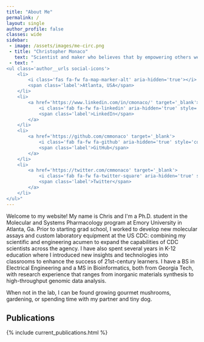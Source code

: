 ```yaml
---
title: "About Me"
permalink: /
layout: single
author_profile: false
classes: wide
sidebar:
 - image: /assets/images/me-circ.png
 - title: "Christopher Monaco"
   text: "Scientist and maker who believes that by empowering others we empower ourselves."
 - text: "
<ul class='author__urls social-icons'>
	<li>
		<i class='fas fa-fw fa-map-marker-alt' aria-hidden='true'></i>
		<span class='label'>Atlanta, USA</span>
	</li>
	<li>
		<a href='https://www.linkedin.com/in/cmonaco/' target='_blank'>
			<i class='fab fa-fw fa-linkedin' aria-hidden='true' style='color: #007bb6;'></i>
			<span class='label'>LinkedIn</span>
		</a>
	</li>
	<li>
		<a href='https://github.com/cmmonaco' target='_blank'>
			<i class='fab fa-fw fa-github' aria-hidden='true' style='color: #171516;'></i>
			<span class='label'>GitHub</span>
		</a>
	</li>
	<li>
		<a href='https://twitter.com/cmmonaco' target='_blank'>
			<i class='fab fa-fw fa-twitter-square' aria-hidden='true' style='color: #55acee;'></i>
			<span class='label'>Twitter</span>
		</a>
	</li>
</ul>"
---
```


Welcome to my website! My name is Chris and I'm a Ph.D. student in the Molecular and Systems Pharmacology program at Emory University in Atlanta, Ga. Prior to starting grad school, I worked to develop new molecular assays and custom laboratory equipment at the US CDC: combining my scientific and engineering acumen to expand the capabilities of CDC scientists across the agency. I have also spent several years in K-12 education where I introduced new insights and technologies into classrooms to enhance the success of 21st-century learners. I have a BS in Electrical Engineering and a MS in Bioinformatics, both from Georgia Tech, with research experience that ranges from inorganic materials synthesis to high-throughput genomic data analysis.

When not in the lab, I can be found growing gourmet mushrooms, gardening, or spending time with my partner and tiny dog.


## Publications
{% include current_publications.html %}
